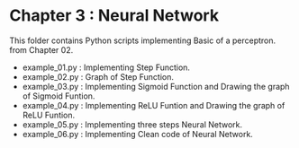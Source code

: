 # Chapter 3 : Neural Network
This folder contains Python scripts implementing Basic of a perceptron. from Chapter 02.
- example_01.py : Implementing Step Function.
- example_02.py : Graph of Step Function.
- example_03.py : Implementing Sigmoid Function and Drawing the graph of Sigmoid Funtion.
- example_04.py : Implementing ReLU Funtion and Drawing the graph of ReLU Funtion.
- example_05.py : Implementing three steps Neural Network.
- example_06.py : Implementing Clean code of Neural Network.
